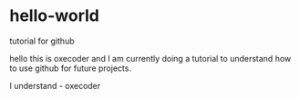 # hello-world
tutorial for github

hello this is oxecoder and I am currently doing a tutorial to understand how
to use github for future projects.

I understand - oxecoder
